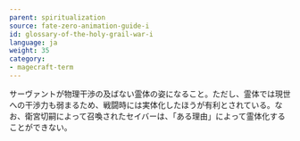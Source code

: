 ```yaml
---
parent: spiritualization
source: fate-zero-animation-guide-i
id: glossary-of-the-holy-grail-war-i
language: ja
weight: 35
category:
- magecraft-term
---
```


サーヴァントが物理干渉の及ばない霊体の姿になること。ただし、霊体では現世への干渉力も弱まるため、戦闘時には実体化したほうが有利とされている。なお、衛宮切嗣によって召喚されたセイバーは、「ある理由」によって霊体化することができない。
